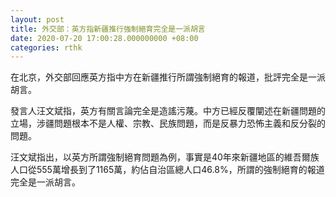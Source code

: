 ```yaml
---
layout: post
title: 外交部：英方指新疆推行強制絕育完全是一派胡言
date: 2020-07-20 17:00:28.000000000 +08:00
categories: rthk
---
```


在北京，外交部回應英方指中方在新疆推行所謂強制絕育的報道，批評完全是一派胡言。

發言人汪文斌指，英方有關言論完全是造謠污蔑。中方已經反覆闡述在新疆問題的立場，涉疆問題根本不是人權、宗教、民族問題，而是反暴力恐怖主義和反分裂的問題。

汪文斌指出，以英方所謂強制絕育問題為例，事實是40年來新疆地區的維吾爾族人口從555萬增長到了1165萬，約佔自治區總人口46.8%，所謂的強制絕育的報道完全是一派胡言。
